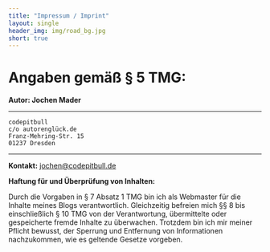 ```yaml
---
title: "Impressum / Imprint"
layout: single
header_img: img/road_bg.jpg
short: true
---
```


# Angaben gemäß § 5 TMG:

**Autor: Jochen Mader**

---

    codepitbull
    c/o autorenglück.de
    Franz-Mehring-Str. 15
    01237 Dresden

---

**Kontakt:** jochen@codepitbull.de


**Haftung für und Überprüfung von Inhalten:**

Durch die Vorgaben in § 7 Absatz 1 TMG bin ich als Webmaster für die Inhalte meines Blogs verantwortlich. Gleichzeitig befreien mich §§ 8 bis einschließlich § 10 TMG von der Verantwortung, übermittelte oder gespeicherte fremde Inhalte zu überwachen. Trotzdem bin ich mir meiner Pflicht bewusst, der Sperrung und Entfernung von Informationen nachzukommen, wie es geltende Gesetze vorgeben.
